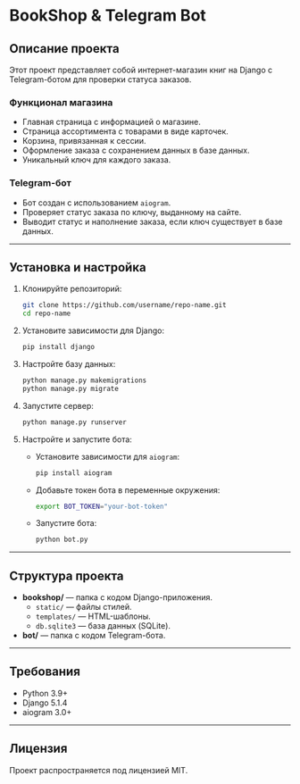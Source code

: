 # BookShop & Telegram Bot

## Описание проекта
Этот проект представляет собой интернет-магазин книг на Django с Telegram-ботом для проверки статуса заказов.

### Функционал магазина
- Главная страница с информацией о магазине.
- Страница ассортимента с товарами в виде карточек.
- Корзина, привязанная к сессии.
- Оформление заказа с сохранением данных в базе данных.
- Уникальный ключ для каждого заказа.

### Telegram-бот
- Бот создан с использованием `aiogram`.
- Проверяет статус заказа по ключу, выданному на сайте.
- Выводит статус и наполнение заказа, если ключ существует в базе данных.

---

## Установка и настройка
1. Клонируйте репозиторий:
   ```bash
   git clone https://github.com/username/repo-name.git
   cd repo-name
   ```

2. Установите зависимости для Django:
   ```bash
   pip install django
   ```

3. Настройте базу данных:
   ```bash
   python manage.py makemigrations
   python manage.py migrate
   ```

4. Запустите сервер:
   ```bash
   python manage.py runserver
   ```

5. Настройте и запустите бота:
   - Установите зависимости для `aiogram`:
     ```bash
     pip install aiogram
     ```
   - Добавьте токен бота в переменные окружения:
     ```bash
     export BOT_TOKEN="your-bot-token"
     ```
   - Запустите бота:
     ```bash
     python bot.py
     ```

---

## Структура проекта
- **bookshop/** — папка с кодом Django-приложения.
  - `static/` — файлы стилей.
  - `templates/` — HTML-шаблоны.
  - `db.sqlite3` — база данных (SQLite).
- **bot/** — папка с кодом Telegram-бота.

---

## Требования
- Python 3.9+
- Django 5.1.4
- aiogram 3.0+

---

## Лицензия
Проект распространяется под лицензией MIT.
